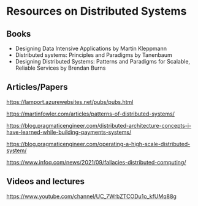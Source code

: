 # Resources on Distributed Systems

## Books

- Designing Data Intensive Applications by Martin Kleppmann
- Distributed systems: Principles and Paradigms by Tanenbaum
- Designing Distributed Systems: Patterns and Paradigms for Scalable, Reliable Services by Brendan Burns

## Articles/Papers

https://lamport.azurewebsites.net/pubs/pubs.html

https://martinfowler.com/articles/patterns-of-distributed-systems/

https://blog.pragmaticengineer.com/distributed-architecture-concepts-i-have-learned-while-building-payments-systems/

https://blog.pragmaticengineer.com/operating-a-high-scale-distributed-system/

https://www.infoq.com/news/2021/09/fallacies-distributed-computing/

## Videos and lectures

https://www.youtube.com/channel/UC_7WrbZTCODu1o_kfUMq88g
